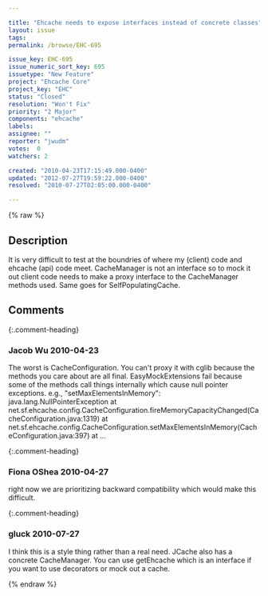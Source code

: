 ```yaml
---

title: "Ehcache needs to expose interfaces instead of concrete classes"
layout: issue
tags: 
permalink: /browse/EHC-695

issue_key: EHC-695
issue_numeric_sort_key: 695
issuetype: "New Feature"
project: "Ehcache Core"
project_key: "EHC"
status: "Closed"
resolution: "Won't Fix"
priority: "2 Major"
components: "ehcache"
labels: 
assignee: ""
reporter: "jwudm"
votes:  0
watchers: 2

created: "2010-04-23T17:15:49.000-0400"
updated: "2012-07-27T19:59:22.000-0400"
resolved: "2010-07-27T02:05:00.000-0400"

---
```




{% raw %}



## Description

<div markdown="1" class="description">

It is very difficult to test at the boundries of where my (client) code and ehcache (api) code meet.  CacheManager is not an interface so to mock it out client code needs to make a proxy interface to the CacheManager methods used.  Same goes for SelfPopulatingCache.

</div>

## Comments


{:.comment-heading}
### **Jacob Wu** <span class="date">2010-04-23</span>

<div markdown="1" class="comment">

The worst is CacheConfiguration.  You can't proxy it with cglib because the methods you care about are all final.  EasyMockExtensions fail because some of the methods call things internally which cause null pointer exceptions.  e.g., "setMaxElementsInMemory":
   java.lang.NullPointerException
        at net.sf.ehcache.config.CacheConfiguration.fireMemoryCapacityChanged(CacheConfiguration.java:1319)
        at net.sf.ehcache.config.CacheConfiguration.setMaxElementsInMemory(CacheConfiguration.java:397)
        at ...


</div>


{:.comment-heading}
### **Fiona OShea** <span class="date">2010-04-27</span>

<div markdown="1" class="comment">

right now we are prioritizing backward compatibility which would make this difficult. 

</div>


{:.comment-heading}
### **gluck** <span class="date">2010-07-27</span>

<div markdown="1" class="comment">

I think this is a style thing rather than a real need. JCache also has a concrete CacheManager. You can use getEhcache which is an interface if you want to use decorators or mock out a cache.

</div>



{% endraw %}
